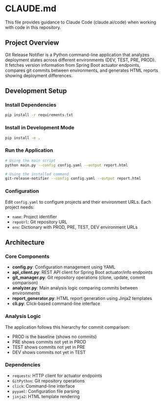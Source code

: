 # CLAUDE.md

This file provides guidance to Claude Code (claude.ai/code) when working with code in this repository.

## Project Overview

Git Release Notifier is a Python command-line application that analyzes deployment states across different environments (DEV, TEST, PRE, PROD). It fetches version information from Spring Boot actuator endpoints, compares git commits between environments, and generates HTML reports showing deployment differences.

## Development Setup

### Install Dependencies
```bash
pip install -r requirements.txt
```

### Install in Development Mode
```bash
pip install -e .
```

### Run the Application
```bash
# Using the main script
python main.py --config config.yaml --output report.html

# Using the installed command
git-release-notifier --config config.yaml --output report.html
```

### Configuration
Edit `config.yaml` to configure projects and their environment URLs. Each project needs:
- `name`: Project identifier
- `repoUrl`: Git repository URL  
- `env`: Dictionary with PROD, PRE, TEST, DEV environment URLs

## Architecture

### Core Components

- **config.py**: Configuration management using YAML
- **api_client.py**: REST API client for Spring Boot actuator/info endpoints
- **git_manager.py**: Git repository operations (clone, update, commit comparison)
- **analyzer.py**: Main analysis logic comparing commits between environments
- **report_generator.py**: HTML report generation using Jinja2 templates
- **cli.py**: Click-based command-line interface

### Analysis Logic

The application follows this hierarchy for commit comparison:
- PROD is the baseline (shows no commits)
- PRE shows commits not yet in PROD
- TEST shows commits not yet in PRE  
- DEV shows commits not yet in TEST

### Dependencies

- `requests`: HTTP client for actuator endpoints
- `GitPython`: Git repository operations
- `click`: Command-line interface
- `pyyaml`: Configuration file parsing
- `jinja2`: HTML template rendering